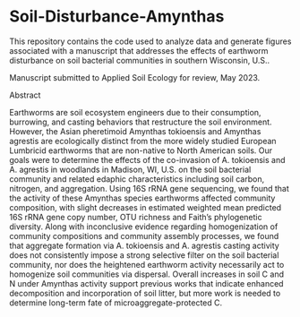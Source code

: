 # Soil-Disturbance-Amynthas
This repository contains the code used to analyze data and generate figures associated with a manuscript that addresses the effects of earthworm disturbance on soil bacterial communities in southern Wisconsin, U.S..

Manuscript submitted to Applied Soil Ecology for review, May 2023.

Abstract

Earthworms are soil ecosystem engineers due to their consumption, burrowing, and casting behaviors that restructure the soil environment. However, the Asian pheretimoid Amynthas tokioensis and Amynthas agrestis are ecologically distinct from the more widely studied European Lumbricid earthworms that are non-native to North American soils. Our goals were to determine the effects of the co-invasion of A. tokioensis and A. agrestis in woodlands in Madison, WI, U.S. on the soil bacterial community and related edaphic characteristics including soil carbon, nitrogen, and aggregation. Using 16S rRNA gene sequencing, we found that the activity of these Amynthas species earthworms affected community composition, with slight decreases in estimated weighted mean predicted 16S rRNA gene copy number, OTU richness and Faith’s phylogenetic diversity. Along with inconclusive evidence regarding homogenization of community compositions and community assembly processes, we found that aggregate formation via A. tokioensis and A. agrestis casting activity does not consistently impose a strong selective filter on the soil bacterial community, nor does the heightened earthworm activity necessarily act to homogenize soil communities via dispersal. Overall increases in soil C and N under Amynthas activity support previous works that indicate enhanced decomposition and incorporation of soil litter, but more work is needed to determine long-term fate of microaggregate-protected C.

